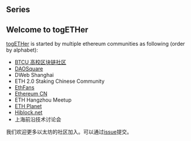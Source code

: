 ## Series



## Welcome to togETHer

[togETHer](https://tog-eth-er.github.io/) is started by multiple ethereum communities as following (order by alphabet):

- [BTCU 高校区块链社区](https://space.bilibili.com/477534964/)
- [DAOSquare](https://www.daosquare.io/)
- DWeb Shanghai
- ETH 2.0 Staking Chinese Community
- [EthFans](https://ethfans.org/)
- [Ethereum CN](https://ethereum.cn/)
- ETH Hangzhou Meetup
- [ETH Planet](https://www.ethplanet.org/)
- [Hiblock.net](https://www.hiblock.net/)
- 上海前沿技术讨论会

我们欢迎更多以太坊的社区加入。可以通过[issue](https://github.com/tog-ETH-er/tog-eth-er.github.io/issues)提交。
